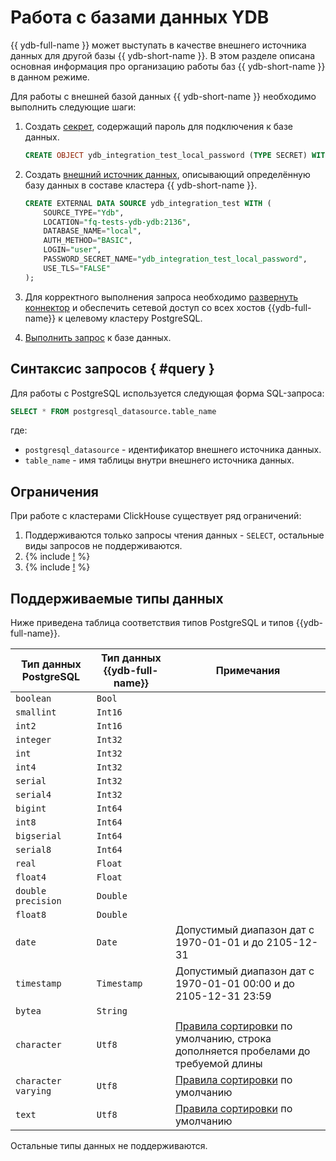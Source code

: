 # Работа с базами данных YDB

{{ ydb-full-name }} может выступать в качестве внешнего источника данных для другой базы {{ ydb-short-name }}.
В этом разделе описана основная информация про организацию работы баз {{ ydb-short-name }} в данном режиме.

Для работы с внешней базой данных {{ ydb-short-name }} необходимо выполнить следующие шаги:
1. Создать [секрет](../datamodel/secrets.md), содержащий пароль для подключения к базе данных.
    ```sql
    CREATE OBJECT ydb_integration_test_local_password (TYPE SECRET) WITH (value = "password");
    ```
1. Создать [внешний источник данных](../datamodel/external_data_source.md), описывающий определённую базу данных в составе кластера {{ ydb-short-name }}.

    ```sql
    CREATE EXTERNAL DATA SOURCE ydb_integration_test WITH (
        SOURCE_TYPE="Ydb",
        LOCATION="fq-tests-ydb-ydb:2136",
        DATABASE_NAME="local",
        AUTH_METHOD="BASIC",
        LOGIN="user",
        PASSWORD_SECRET_NAME="ydb_integration_test_local_password",
        USE_TLS="FALSE"
    );
    ```
1. Для корректного выполнения запроса необходимо [развернуть коннектор](../../deploy/manual/deploy-ydb-federated-query.md) и обеспечить сетевой доступ со всех хостов {{ydb-full-name}} к целевому кластеру PostgreSQL.
1. [Выполнить запрос](#query) к базе данных.

## Синтаксис запросов { #query }
Для работы с PostgreSQL используется следующая форма SQL-запроса:

```sql
SELECT * FROM postgresql_datasource.table_name
```

где:
- `postgresql_datasource` - идентификатор внешнего источника данных.
- `table_name` - имя таблицы внутри внешнего источника данных.

## Ограничения

При работе с кластерами ClickHouse существует ряд ограничений:

1. Поддерживаются только запросы чтения данных - `SELECT`, остальные виды запросов не поддерживаются.
1. {% include [!](_includes/datetime_limits.md) %}
1. {% include [!](_includes/pushdown_limits.md) %}

## Поддерживаемые типы данных

Ниже приведена таблица соответствия типов PostgreSQL и типов {{ydb-full-name}}.

|Тип данных PostgreSQL|Тип данных {{ydb-full-name}}|Примечания|
|---|----|------|
|`boolean`|`Bool`||
|`smallint`|`Int16`||
|`int2`|`Int16`||
|`integer`|`Int32`||
|`int`|`Int32`||
|`int4`|`Int32`||
|`serial`|`Int32`||
|`serial4`|`Int32`||
|`bigint`|`Int64`||
|`int8`|`Int64`||
|`bigserial`|`Int64`||
|`serial8`|`Int64`||
|`real`|`Float`||
|`float4`|`Float`||
|`double precision`|`Double`||
|`float8`|`Double`||
|`date`|`Date`|Допустимый диапазон дат с 1970-01-01 и до 2105-12-31|
|`timestamp`|`Timestamp`|Допустимый диапазон дат с 1970-01-01 00:00 и до 2105-12-31 23:59|
|`bytea`|`String`||
|`character`|`Utf8`|[Правила сортировки](https://www.postgresql.org/docs/current/collation.html) по умолчанию, строка дополняется пробелами до требуемой длины|
|`character varying`|`Utf8`|[Правила сортировки](https://www.postgresql.org/docs/current/collation.html) по умолчанию|
|`text`|`Utf8`|[Правила сортировки](https://www.postgresql.org/docs/current/collation.html) по умолчанию|

Остальные типы данных не поддерживаются.
